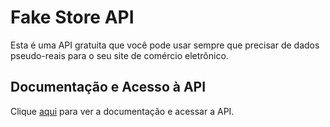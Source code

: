 # Fake Store API

Esta é uma API gratuita que você pode usar sempre que precisar de dados pseudo-reais para o seu site de comércio eletrônico.

## Documentação e Acesso à API

Clique [aqui](https://fakestoreapi.com) para ver a documentação e acessar a API.